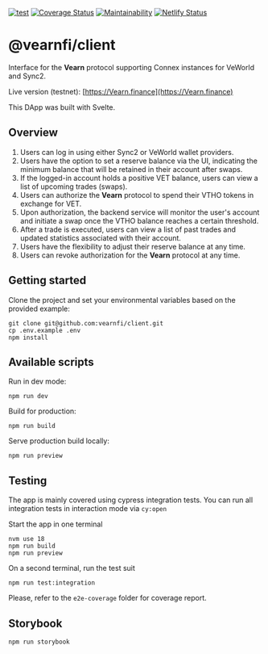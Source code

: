 [![test](https://github.com/veFarm/client/workflows/test/badge.svg)](https://github.com/veFarm/client/actions/workflows/test.yml)
[![Coverage Status](https://coveralls.io/repos/github/vearnfi/client/badge.svg?branch=main)](https://coveralls.io/github/vearnfi/client?branch=main) [![Maintainability](https://api.codeclimate.com/v1/badges/fdd1d0c953b7d5565216/maintainability)](https://codeclimate.com/github/veFarm/client/maintainability)
[![Netlify Status](https://api.netlify.com/api/v1/badges/c6966685-9414-4895-85f8-10b42cd3bc43/deploy-status)](https://app.netlify.com/sites/symphonious-macaron-41163f/deploys)

# @vearnfi/client

Interface for the **Vearn** protocol supporting Connex instances for VeWorld and Sync2.

Live version (testnet): [https://Vearn.finance](https://Vearn.finance)

This DApp was built with Svelte.

## Overview

1. Users can log in using either Sync2 or VeWorld wallet providers.
2. Users have the option to set a reserve balance via the UI, indicating the minimum balance that will be retained in their account after swaps.
3. If the logged-in account holds a positive VET balance, users can view a list of upcoming trades (swaps).
4. Users can authorize the **Vearn** protocol to spend their VTHO tokens in exchange for VET.
5. Upon authorization, the backend service will monitor the user's account and initiate a swap once the VTHO balance reaches a certain threshold.
6. After a trade is executed, users can view a list of past trades and updated statistics associated with their account.
7. Users have the flexibility to adjust their reserve balance at any time.
8. Users can revoke authorization for the **Vearn** protocol at any time.

## Getting started

Clone the project and set your environmental variables based on the provided example:

```
git clone git@github.com:vearnfi/client.git
cp .env.example .env
npm install
```

## Available scripts

Run in dev mode:

```
npm run dev
```

Build for production:

```
npm run build
```

Serve production build locally:

```
npm run preview
```

## Testing

The app is mainly covered using cypress integration tests. You can run all integration tests in interaction mode via `cy:open`

Start the app in one terminal

```
nvm use 18
npm run build
npm run preview
```

On a second terminal, run the test suit

```
npm run test:integration
```

Please, refer to the `e2e-coverage` folder for coverage report.

## Storybook

```
npm run storybook
```
